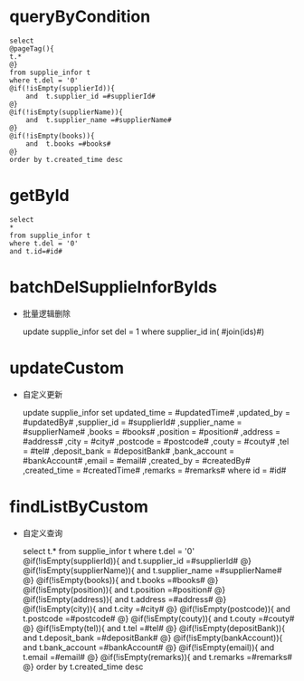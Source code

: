 queryByCondition
===


    select 
    @pageTag(){
    t.*
    @}
    from supplie_infor t
    where t.del = '0'  
    @if(!isEmpty(supplierId)){
        and  t.supplier_id =#supplierId#
    @}
    @if(!isEmpty(supplierName)){
        and  t.supplier_name =#supplierName#
    @}
    @if(!isEmpty(books)){
        and  t.books =#books#
    @}
    order by t.created_time desc
    
    
    
getById
===

    select
    *
    from supplie_infor t
    where t.del = '0'
    and t.id=#id#



batchDelSupplieInforByIds
===

* 批量逻辑删除

    update supplie_infor set del = 1 where supplier_id  in( #join(ids)#)
    


updateCustom
===

* 自定义更新

    update supplie_infor 
    set 
        updated_time = #updatedTime#
        ,updated_by = #updatedBy#
                ,supplier_id = #supplierId#
                ,supplier_name = #supplierName#
                ,books = #books#
                ,position = #position#
                ,address = #address#
                ,city = #city#
                ,postcode = #postcode#
                ,couty = #couty#
                ,tel = #tel#
                ,deposit_bank = #depositBank#
                ,bank_account = #bankAccount#
                ,email = #email#
                ,created_by = #createdBy#
                ,created_time = #createdTime#
                ,remarks = #remarks#
    where id  = #id#
    
    
    
findListByCustom
===

* 自定义查询


    select 
    t.*
    from supplie_infor t
    where t.del = '0'  
    @if(!isEmpty(supplierId)){
        and  t.supplier_id =#supplierId#
    @}
    @if(!isEmpty(supplierName)){
        and  t.supplier_name =#supplierName#
    @}
    @if(!isEmpty(books)){
        and  t.books =#books#
    @}
    @if(!isEmpty(position)){
        and  t.position =#position#
    @}
    @if(!isEmpty(address)){
        and  t.address =#address#
    @}
    @if(!isEmpty(city)){
        and  t.city =#city#
    @}
    @if(!isEmpty(postcode)){
        and  t.postcode =#postcode#
    @}
    @if(!isEmpty(couty)){
        and  t.couty =#couty#
    @}
    @if(!isEmpty(tel)){
        and  t.tel =#tel#
    @}
    @if(!isEmpty(depositBank)){
        and  t.deposit_bank =#depositBank#
    @}
    @if(!isEmpty(bankAccount)){
        and  t.bank_account =#bankAccount#
    @}
    @if(!isEmpty(email)){
        and  t.email =#email#
    @}
    @if(!isEmpty(remarks)){
        and  t.remarks =#remarks#
    @}
    order by t.created_time desc